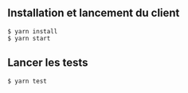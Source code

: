 ## Installation et lancement du client

```
$ yarn install
$ yarn start
```

## Lancer les tests

```
$ yarn test
```
